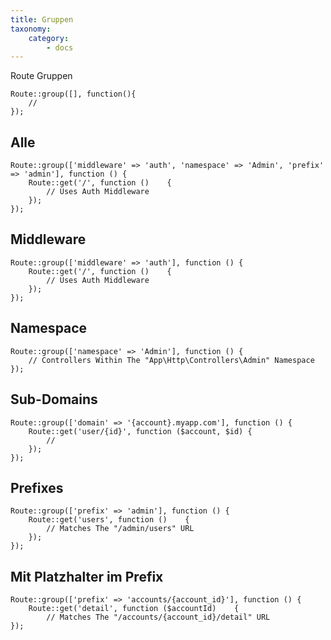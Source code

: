 ```yaml
---
title: Gruppen
taxonomy:
    category:
        - docs
---
```


Route Gruppen

```
Route::group([], function(){
    //
});
```

## Alle

```
Route::group(['middleware' => 'auth', 'namespace' => 'Admin', 'prefix' => 'admin'], function () {
    Route::get('/', function ()    {
        // Uses Auth Middleware
    });
});
```

## Middleware

```
Route::group(['middleware' => 'auth'], function () {
    Route::get('/', function ()    {
        // Uses Auth Middleware
    });
});
```

## Namespace

```
Route::group(['namespace' => 'Admin'], function () {
    // Controllers Within The "App\Http\Controllers\Admin" Namespace
});
```

## Sub-Domains

```
Route::group(['domain' => '{account}.myapp.com'], function () {
    Route::get('user/{id}', function ($account, $id) {
        //
    });
});
```

## Prefixes

```
Route::group(['prefix' => 'admin'], function () {
    Route::get('users', function ()    {
        // Matches The "/admin/users" URL
    });
});
```

## Mit Platzhalter im Prefix

    Route::group(['prefix' => 'accounts/{account_id}'], function () {
        Route::get('detail', function ($accountId)    {
            // Matches The "/accounts/{account_id}/detail" URL
    });